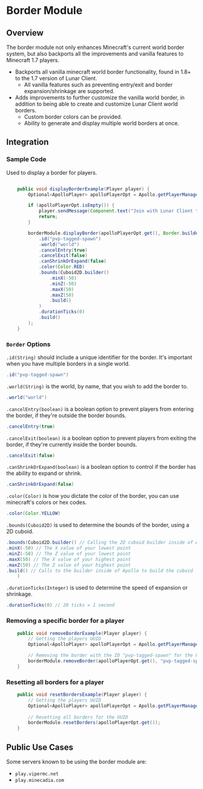 # Border Module

## Overview

The border module not only enhances Minecraft's current world border system, but also backports all the improvements and vanilla features to Minecraft 1.7 players.

* Backports all vanilla minecraft world border functionality, found in 1.8+ to the 1.7 version of Lunar Client.
  * All vanilla features such as preventing entry/exit and border expansion/shrinkage are supported.
* Adds improvements to further customize the vanilla world border, in addition to being able to create and customize Lunar Client world borders.
  * Custom border colors can be provided.
  * Ability to generate and display multiple world borders at once.

## Integration

### Sample Code

Used to display a border for players.
```java

    public void displayBorderExample(Player player) {
        Optional<ApolloPlayer> apolloPlayerOpt = Apollo.getPlayerManager().getPlayer(player.getUniqueId());

        if (apolloPlayerOpt.isEmpty()) {
            player.sendMessage(Component.text("Join with Lunar Client to test this feature!"));
            return;
        }

        borderModule.displayBorder(apolloPlayerOpt.get(), Border.builder()
            .id("pvp-tagged-spawn")
            .world("world")
            .cancelEntry(true)
            .cancelExit(false)
            .canShrinkOrExpand(false)
            .color(Color.RED)
            .bounds(Cuboid2D.builder()
                .minX(-50)
                .minZ(-50)
                .maxX(50)
                .maxZ(50)
                .build()
            )
            .durationTicks(0)
            .build()
        );
    }
```

### `Border` Options

`.id(String)` should include a unique identifier for the border. It's important when you have multiple borders in a single world.
```java
.id("pvp-tagged-spawn")
```

`.world(String)` is the world, by name, that you wish to add the border to.
```java
.world("world")
```

`.cancelEntry(boolean)` is a boolean option to prevent players from entering the border, if they're outside the border bounds.
```java
.cancelEntry(true)
```

`.cancelExit(boolean)` is a boolean option to prevent players from exiting the border, if they're currently inside the border bounds.
```java
.cancelExit(false)
```

`.canShrinkOrExpand(boolean)` is a boolean option to control if the border has the ability to expand or shrink.
```java
.canShrinkOrExpand(false)
```

<!-- need someone to confirm the hex code comment -->

`.color(Color)` is how you dictate the color of the border, you can use minecraft's colors or hex codes.
```java
.color(Color.YELLOW)
```
<!-- insert screenshot of yellow border -->

`.bounds(Cuboid2D)` is used to determine the bounds of the border, using a 2D cuboid.
```java
.bounds(Cuboid2D.builder() // Calling the 2D cuboid builder inside of Apollo
.minX(-50) // The X value of your lowest point
.minZ(-50) // The Z value of your lowest point
.maxX(50) // The X value of your highest point
.maxZ(50) // The Z value of your highest point
.build() // Calls to the builder inside of Apollo to build the cuboid
    )
```

`.durationTicks(Integer)` is used to determine the speed of expansion or shrinkage.
```java
.durationTicks(0) // 20 ticks = 1 second
```

### Removing a specific border for a player

```java
    public void removeBorderExample(Player player) {
        // Getting the players UUID
        Optional<ApolloPlayer> apolloPlayerOpt = Apollo.getPlayerManager().getPlayer(player.getUniqueId());

        // Removing the border with the ID "pvp-tagged-spawn" for the UUID
        borderModule.removeBorder(apolloPlayerOpt.get(), "pvp-tagged-spawn");
    }
```

### Resetting all borders for a player

```java
    public void resetBordersExample(Player player) {
        // Getting the players UUID
        Optional<ApolloPlayer> apolloPlayerOpt = Apollo.getPlayerManager().getPlayer(player.getUniqueId());
        
        // Resetting all borders for the UUID
        borderModule.resetBorders(apolloPlayerOpt.get());
    }
```

## Public Use Cases
Some servers known to be using the border module are:
* ```play.vipermc.net```
* ```play.minecadia.com```
